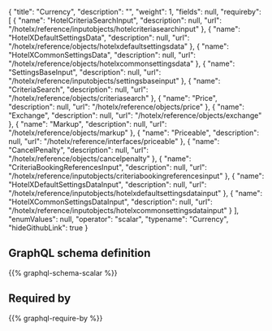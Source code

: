 {
  "title": "Currency",
  "description": "",
  "weight": 1,
  "fields": null,
  "requireby": [
    {
      "name": "HotelCriteriaSearchInput",
      "description": null,
      "url": "/hotelx/reference/inputobjects/hotelcriteriasearchinput"
    },
    {
      "name": "HotelXDefaultSettingsData",
      "description": null,
      "url": "/hotelx/reference/objects/hotelxdefaultsettingsdata"
    },
    {
      "name": "HotelXCommonSettingsData",
      "description": null,
      "url": "/hotelx/reference/objects/hotelxcommonsettingsdata"
    },
    {
      "name": "SettingsBaseInput",
      "description": null,
      "url": "/hotelx/reference/inputobjects/settingsbaseinput"
    },
    {
      "name": "CriteriaSearch",
      "description": null,
      "url": "/hotelx/reference/objects/criteriasearch"
    },
    {
      "name": "Price",
      "description": null,
      "url": "/hotelx/reference/objects/price"
    },
    {
      "name": "Exchange",
      "description": null,
      "url": "/hotelx/reference/objects/exchange"
    },
    {
      "name": "Markup",
      "description": null,
      "url": "/hotelx/reference/objects/markup"
    },
    {
      "name": "Priceable",
      "description": null,
      "url": "/hotelx/reference/interfaces/priceable"
    },
    {
      "name": "CancelPenalty",
      "description": null,
      "url": "/hotelx/reference/objects/cancelpenalty"
    },
    {
      "name": "CriteriaBookingReferencesInput",
      "description": null,
      "url": "/hotelx/reference/inputobjects/criteriabookingreferencesinput"
    },
    {
      "name": "HotelXDefaultSettingsDataInput",
      "description": null,
      "url": "/hotelx/reference/inputobjects/hotelxdefaultsettingsdatainput"
    },
    {
      "name": "HotelXCommonSettingsDataInput",
      "description": null,
      "url": "/hotelx/reference/inputobjects/hotelxcommonsettingsdatainput"
    }
  ],
  "enumValues": null,
  "operator": "scalar",
  "typename": "Currency",
  "hideGithubLink": true
}
## GraphQL schema definition

{{% graphql-schema-scalar %}}

## Required by

{{% graphql-require-by %}}
